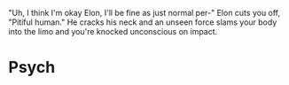 "Uh, I think I'm okay Elon, I'll be fine as just normal per-" Elon cuts you off, "Pitiful human." He cracks his neck and an unseen force slams your body into the limo and you're knocked unconscious on impact.

# Psych
